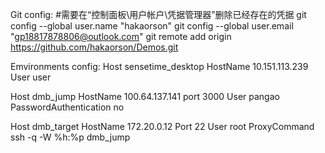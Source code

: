 Git config:
#需要在“控制面板\用户帐户\凭据管理器”删除已经存在的凭据
git config --global user.name "hakaorson"
git config --global user.email "gp18817878806@outlook.com"
git remote add origin https://github.com/hakaorson/Demos.git

Emvironments config:
Host sensetime_desktop
    HostName 10.151.113.239
    User user

Host dmb_jump
    HostName 100.64.137.141
    port 3000
    User pangao
    PasswordAuthentication no

Host dmb_target
    HostName 172.20.0.12
    Port 22
    User root
    ProxyCommand ssh -q -W %h:%p dmb_jump